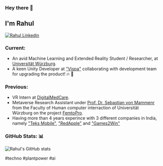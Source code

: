 ### Hey there 👋
  
<h2>I'm Rahul </h2>

[![Rahul Linkedin](https://img.shields.io/badge/LinkedIn-0077B5?style=for-the-badge&logo=linkedin&logoColor=white)](https://www.linkedin.com/in/rahuldas-0bb099b4/)

### Current: 
 - An avid Machine Learning and Extended Reality Student / Researcher, at [Universität Würzburg](https://www.informatik.uni-wuerzburg.de/studium/studiengaenge/xtai-master-extended-artificial-intelligence/).
- A keen Unity Developer at ["Vispa"](https://www.vispa.io/) collaborating with development team for upgrading the product! 🔥 🚀

### Previous:


- VR Intern at [DigitalMedCare](https://digitalmedcare.de).
- Metaverse Research Assistant under [Prof. Dr. Sebastian von Mammenr](http://hci.uni-wuerzburg.de/people/sebastian-von-mammen/) from the Faculty of Human computer interraction of Universität Würzburg on the project [FemtoPro](https://www.uni-wuerzburg.de/en/femtopro/femtopro/).
- Having more than 4 years experince with 3 different companies in India, namely ["Teks Mobile"](https://teksmobile.com/), ["RedApple"](https://www.redappletech.com//) and ["Games2Win"](https://games2winmedia.com/our-games/)


### GitHub Stats: 📊


![Rahul's GitHub stats](https://github-readme-stats.vercel.app/api?username=rahull1616dass&show_icons=true&count_private=true&show_icons=true&theme=codeSTACKr)

#techno #plantpower #ai
